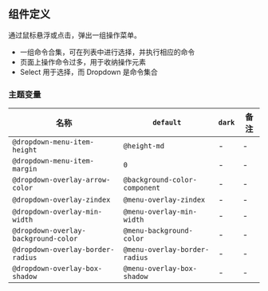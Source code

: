 ## 组件定义

通过鼠标悬浮或点击，弹出一组操作菜单。

- 一组命令合集，可在列表中进行选择，并执行相应的命令
- 页面上操作命令过多，用于收纳操作元素
- Select 用于选择，而 Dropdown 是命令集合

### 主题变量

| 名称 | `default` | `dark` | 备注 |
| --- | --- | --- | --- |
| `@dropdown-menu-item-height` | `@height-md` | - | - |
| `@dropdown-menu-item-margin` | `0` | - | - |
| `@dropdown-overlay-arrow-color` | `@background-color-component` | - | - |
| `@dropdown-overlay-zindex` | `@menu-overlay-zindex` | - | - |
| `@dropdown-overlay-min-width` | `@menu-overlay-min-width` | - | - |
| `@dropdown-overlay-background-color` | `@menu-background-color` | - | - |
| `@dropdown-overlay-border-radius` | `@menu-overlay-border-radius` | - | - |
| `@dropdown-overlay-box-shadow` | `@menu-overlay-box-shadow` | - | - |
